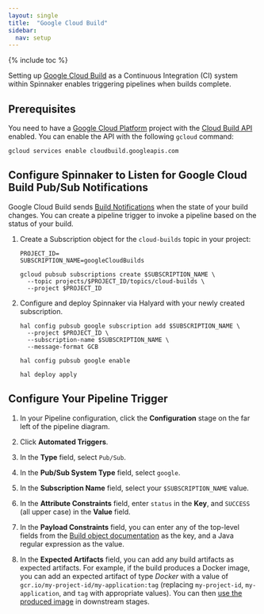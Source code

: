 ```yaml
---
layout: single
title:  "Google Cloud Build"
sidebar:
  nav: setup
---
```


{% include toc %}

Setting up [Google Cloud Build](https://cloud.google.com/cloud-build/) as a Continuous Integration (CI)
system within Spinnaker enables triggering pipelines when builds complete.

## Prerequisites

You need to have a [Google Cloud Platform](https://cloud.google.com) project with the
[Cloud Build API](http://console.cloud.google.com/apis/library/cloudbuild.googleapis.com) enabled.
You can enable the API with the following `gcloud` command:

```
gcloud services enable cloudbuild.googleapis.com
```

## Configure Spinnaker to Listen for Google Cloud Build Pub/Sub Notifications

Google Cloud Build sends [Build Notifications](https://cloud.google.com/cloud-build/docs/send-build-notifications)
when the state of your build changes. You can create a pipeline trigger to invoke a pipeline based
on the status of your build.

1. Create a Subscription object for the `cloud-builds` topic in your project:

    ```
    PROJECT_ID=
    SUBSCRIPTION_NAME=googleCloudBuilds

    gcloud pubsub subscriptions create $SUBSCRIPTION_NAME \
      --topic projects/$PROJECT_ID/topics/cloud-builds \
      --project $PROJECT_ID
    ```

2. Configure and deploy Spinnaker via Halyard with your newly created subscription.

    ```
    hal config pubsub google subscription add $SUBSCRIPTION_NAME \
      --project $PROJECT_ID \
      --subscription-name $SUBSCRIPTION_NAME \
      --message-format GCB

    hal config pubsub google enable

    hal deploy apply
    ```

## Configure Your Pipeline Trigger

1. In your Pipeline configuration, click the **Configuration** stage on the far left of the pipeline diagram.

2. Click **Automated Triggers**.

3. In the **Type** field, select `Pub/Sub`.

4. In the **Pub/Sub System Type** field, select `google`.

5. In the **Subscription Name** field, select your `$SUBSCRIPTION_NAME` value.

6. In the **Attribute Constraints** field, enter `status` in the **Key**, and `SUCCESS` (all upper case) in the **Value** field.

7. In the **Payload Constraints** field, you can enter any of the top-level fields from the
[Build object documentation](https://cloud.google.com/cloud-build/docs/api/reference/rest/v1/projects.builds#resource-build)
as the key, and a Java regular expression as the value.

8. In the **Expected Artifacts** field, you can add any build artifacts as expected artifacts. For example,
if the build produces a Docker image, you can add an expected artifact of type *Docker* with a value of
`gcr.io/my-project-id/my-application:tag` (replacing `my-project-id`, `my-application`, and `tag` with
appropriate values). You can then [use the produced image](/reference/artifacts/in-pipelines/)
in downstream stages.

